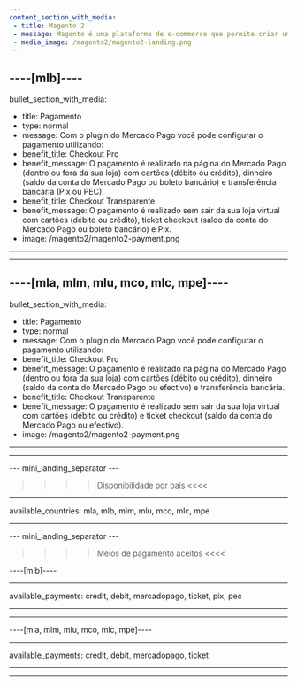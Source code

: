 ```yaml
---
content_section_with_media:
 - title: Magento 2
 - message: Magento é uma plataforma de e-commerce que permite criar uma loja online personalizável, ideal para grandes empresas que desejam oferecer uma experiência única. **Magento 2** é a versão mais recente desta plataforma, oferecendo uma interface amigável, mais velocidade de navegação, suporte embutido para limpeza de cache e mais estabilidade.
 - media_image: /magento2/magento2-landing.png 
---
```

 
----[mlb]---- 
---
bullet_section_with_media:
 - title: Pagamento
 - type: normal
 - message: Com o plugin do Mercado Pago você pode configurar o pagamento utilizando:
 - benefit_title: Checkout Pro
 - benefit_message: O pagamento é realizado na página do Mercado Pago (dentro ou fora da sua loja) com cartões (débito ou crédito), dinheiro (saldo da conta do Mercado Pago ou boleto bancário) e transferência bancária (Pix ou PEC).
 - benefit_title: Checkout Transparente
 - benefit_message: O pagamento é realizado sem sair da sua loja virtual com cartões (débito ou crédito), ticket checkout (saldo da conta do Mercado Pago ou boleto bancário) e Pix.
 - image: /magento2/magento2-payment.png 
---
------------

----[mla, mlm, mlu, mco, mlc, mpe]----
---
bullet_section_with_media:
 - title: Pagamento
 - type: normal
 - message: Com o plugin do Mercado Pago você pode configurar o pagamento utilizando:
 - benefit_title: Checkout Pro
 - benefit_message: O pagamento é realizado na página do Mercado Pago (dentro ou fora da sua loja) com cartões (débito ou crédito), dinheiro (saldo da conta do Mercado Pago ou efectivo) e transferência bancária.
 - benefit_title: Checkout Transparente
 - benefit_message: O pagamento é realizado sem sair da sua loja virtual com cartões (débito ou crédito) e ticket checkout (saldo da conta do Mercado Pago ou efectivo).
 - image: /magento2/magento2-payment.png 
---
------------

--- mini_landing_separator ---
 
>>>> Disponibilidade por país <<<<
---
available_countries: mla, mlb, mlm, mlu, mco, mlc, mpe

---
 
--- mini_landing_separator ---
 
>>>> Meios de pagamento aceitos <<<<
 
----[mlb]----

---
available_payments: credit, debit, mercadopago, ticket, pix, pec

---
------------
 
----[mla, mlm, mlu, mco, mlc, mpe]----

---
available_payments: credit, debit, mercadopago, ticket

---
------------